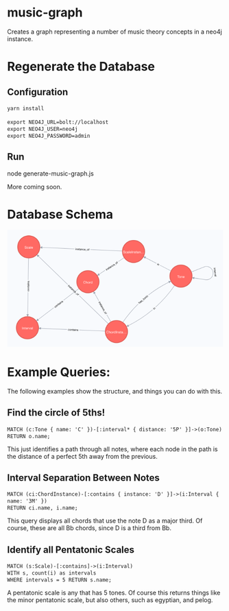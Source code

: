 # music-graph

Creates a graph representing a number of music theory concepts in a neo4j instance.

# Regenerate the Database

## Configuration

```
yarn install

export NEO4J_URL=bolt://localhost
export NEO4J_USER=neo4j
export NEO4J_PASSWORD=admin
```

## Run

node generate-music-graph.js

More coming soon.

# Database Schema

![schema](schema.png "Database Schema")

# Example Queries:

The following examples show the structure, and things you can do with this.

## Find the circle of 5ths!

```
MATCH (c:Tone { name: 'C' })-[:interval* { distance: '5P' }]->(o:Tone)
RETURN o.name;
```

This just identifies a path through all notes, where each node in the path is
the distance of a perfect 5th away from the previous.

## Interval Separation Between Notes

```
MATCH (ci:ChordInstance)-[:contains { instance: 'D' }]->(i:Interval { name: '3M' })
RETURN ci.name, i.name;
```

This query displays all chords that use the note D as a major third.  Of course, these
are all Bb chords, since D is a third from Bb.

## Identify all Pentatonic Scales

```
MATCH (s:Scale)-[:contains]->(i:Interval) 
WITH s, count(i) as intervals 
WHERE intervals = 5 RETURN s.name;
```

A pentatonic scale is any that has 5 tones.  Of course this returns things like
the minor pentatonic scale, but also others, such as egyptian, and pelog.
